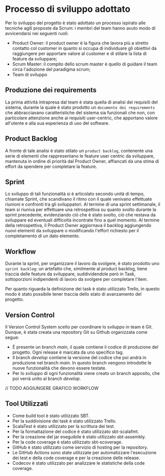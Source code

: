 # Processo di sviluppo adottato
Per lo sviluppo del progetto è stato adottato un processo ispirato alle tecniche agili proposte da Scrum: i membri del team hanno avuto modo di avvicendarsi nei seguenti ruoli:
- Product Owner: il product owner è la figura che lavora più a stretto contatto col customer in quanto si occupa di individuare gli obiettivi da raggiungere per apportare valore al customer e di stilare la lista di feature da sviluppare;
- Scrum Master: il compito dello scrum master è quello di guidare il team circa l'adozione del paradigma scrum;
- Team di sviluppo

## Produzione dei requirements
La prima attività intrapresa dal team è stata quella di analisi dei requisiti del sistema, durante la quale è stato prodotto un `documento dei requirements` che abbracciavano caratteristiche del sistema sia funzionali che non, con particolare attenzione anche ai requisiti user-centric, che apportano valore all'utente e alla sua esperienza di uso del software.

## Product Backlog
A fronte di tale analisi è stato stilato un `product backlog`, contenente una serie di elementi che rappresentano le feature user centric da sviluppare, mantenuta in ordine di priorità dal Product Owner, affiancati da una stima di effort da spendere per completare la feature.

## Sprint
Lo sviluppo di tali funzionalità si è articolato secondo unità di tempo, chiamate Sprint, che scandivano il ritmo con il quale venivano effettuate riunioni e confronti tra gli sviluppatori. Al termine di una sprint settimanale, il team si riuniva per effettuare una retrospettiva su quanto svolto durante la sprint precedente, evidenziando ciò che è stato svolto, ciò che restava da sviluppare ed eventuali difficoltà incontrate fino a quel momento. Al termine della retrospettiva, il Product Owner aggiornava il backlog aggiungendo nuovi elementi da sviluppare o modificando l'effort richiesto per il completamento di un dato elemento.

## Workflow
Durante la sprint, per organizzare il lavoro da svolgere, è stato prodotto uno `sprint backlog`: un artefatto che, similmente al product backlog, tiene traccia delle feature da sviluppare, suddividendole però in Task, sottoporzioni indipendenti di lavoro da svolgere per completare l'item.

Per quanto riguarda la definizione dei task è stato utilizzato Trello, in questo modo è stato possibile tener traccia dello stato di avanzamento del progetto.

## Version Control
Il Version Control System scelto per coordinare lo sviluppo in team è Git. Dunque, è stata creata una repository Git su Github organizzata come segue:
- È presente un branch _main_, il quale contiene il codice di produzione del progetto. Ogni release è marcata da uno specifico tag.
- Il branch _develop_ contiene la versione del codice che poi andrà in produzione nel branch _main_. In questo branch vengono introdotte le nuove funzionalità che devono essere testate.
- Per lo sviluppo di ogni funzionalità viene creato un branch apposito, che poi verrà unito al branch _develop_.

// TODO AGGIUNGERE GRAFICO WORKFLOW

## Tool Utilizzati
- Come build tool è stato utilizzato SBT.
- Per la suddivisione dei task è stato utilizzato Trello.
- ScalaTest è stato utilizzato per la scrittura dei test.
- Per la formattazione del codice è stato utilizzato sbt-scalafmt.
- Per la creazione del jar eseguibile è stato utilizzato sbt-assembly.
- Per la code coverage è stato utilizzato sbt-scoverage.
- GitHub è stato utilizzato come servizio di hosting per la repository.
- Le GitHub Actions sono state utilizzate per automatizzare l'esecuzione dei test e della code coverage e per la creazione delle release.
- Codecov è stato utilizzato per analizzare le statistiche della code coverage.